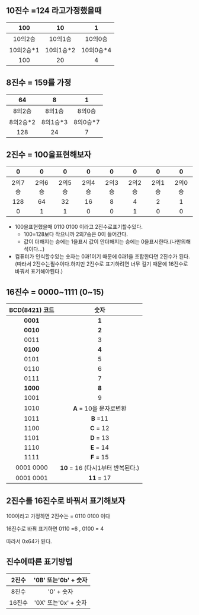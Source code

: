 ## 10진수  =124 라고가정했을때

|   100   |   10    |    1    |
| :-----: | :-----: | :-----: |
|  10의2승  |  10의1승  |  10의0승  |
| 10의2승*1 | 10의1승*2 | 10의0승*4 |
|   100   |   20    |    4    |

## 8진수 = 159를 가정

|   64   |   8    |   1    |
| :----: | :----: | :----: |
|  8의2승  |  8의1승  |  8의0승  |
| 8의2승*2 | 8의1승*3 | 8의0승*7 |
|  128   |   24   |   7    |

## 2진수 = 100을표현해보자

|  0   |  0   |  0   |  0   |  0   |  0   |  0   |  0   |
| :--: | :--: | :--: | :--: | :--: | :--: | :--: | :--: |
| 2의7승 | 2의6승 | 2의5승 | 2의4승 | 2의3승 | 2의2승 | 2의1승 | 2의0승 |
| 128  |  64  |  32  |  16  |  8   |  4   |  2   |  1   |
|  0   |  1   |  1   |  0   |  0   |  1   |  0   |  0   |

- 100을표현했을때 0110 0100 이라고 2진수로표기할수있다.
  - 100=128보다 작으니까 2의7승은 0이 들어간다.
  - 값이 더해지는 승에는 1을표시 값이 안더해지는 승에는 0을표시한다.(나만의해석이다...)
- 컴퓨터가 인식할수있는 숫자는 0과1이기 때문에 0과1을 조합한다면 2진수가 된다.(따라서 2진수는필수이다.하지만 2진수로 표기하려면 너무 길기 때문에 16진수로 바꿔서 표기해야된다.)

## 16진수 = 0000~1111  (0~15)

| **BCD(8421) 코드** |            숫자             |
| :--------------: | :-----------------------: |
|     **0001**     |           **1**           |
|     **0010**     |           **2**           |
|       0011       |             3             |
|     **0100**     |           **4**           |
|       0101       |             5             |
|       0110       |             6             |
|       0111       |             7             |
|     **1000**     |           **8**           |
|       1001       |             9             |
|       1010       |    **A**  = 10을 문자로변환     |
|       1011       |         **B** =11         |
|       1100       |        **C** = 12         |
|       1101       |        **D** = 13         |
|       1110       |        **E** = 14         |
|       1111       |        **F** = 15         |
|    0001 0000     | **10** = 16 (다시1부터 반복된다.) |
|    0001 0001     |        **11** = 17        |

## 2진수를 16진수로 바꿔서 표기해보자

100이라고 가정하면 2진수는 = 0110 0100 이다

16진수로 바꿔 표기하면  0110 =6 , 0100 = 4

따라서 0x64가 된다.

## 진수에따른 표기방법

| 2진수  | '0B' 또는'0b' + 숫자 |
| :--: | :--------------: |
| 8진수  |     '0' + 숫자     |
| 16진수 | '0X' 또는'0x' + 숫자 |